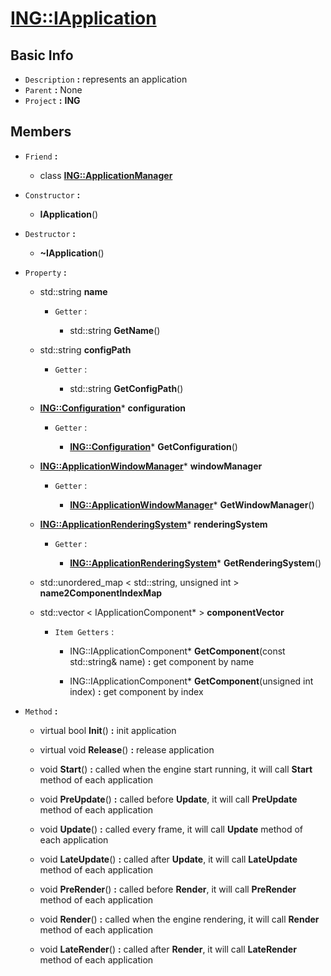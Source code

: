 
# [**ING::IApplication**](./..//ING\IApplication.md) #
                
## **Basic Info** ##
- `Description` **:** represents an application
- `Parent` **:** None
- `Project` **:** **ING**
                    
## **Members** ##
                            
- `Friend` **:**
                    
    + class [**ING::ApplicationManager**](./..//ING\ApplicationManager.md)
                        
                            
- `Constructor` **:**
                    
    + **IApplication**() 
                        
                            
- `Destructor` **:**
                
    + **~IApplication**() 
                    
                
- `Property` **:**
    
                
    + std::string **name** 
        
                    
        + `Getter` :
                                            
                                
            + std::string **GetName**() 
                                    
                                
    + std::string **configPath** 
        
                    
        + `Getter` :
                                            
                                
            + std::string **GetConfigPath**() 
                                    
                                
    + [**ING::Configuration**](./..//ING\Configuration.md)* **configuration** 
        
                    
        + `Getter` :
                                            
                                
            + [**ING::Configuration**](./..//ING\Configuration.md)* **GetConfiguration**() 
                                    
                                
    + [**ING::ApplicationWindowManager**](./..//ING\ApplicationWindowManager.md)* **windowManager** 
        
                    
        + `Getter` :
                                            
                                
            + [**ING::ApplicationWindowManager**](./..//ING\ApplicationWindowManager.md)* **GetWindowManager**() 
                                    
                                
    + [**ING::ApplicationRenderingSystem**](./..//ING\ApplicationRenderingSystem.md)* **renderingSystem** 
        
                    
        + `Getter` :
                                            
                                
            + [**ING::ApplicationRenderingSystem**](./..//ING\ApplicationRenderingSystem.md)* **GetRenderingSystem**() 
                                    
                                
    + std::unordered_map < std::string, unsigned int >  **name2ComponentIndexMap** 
        
                    
    + std::vector < IApplicationComponent* >  **componentVector** 
        
                    
        + `Item Getters` :
                                    
                                
            + ING::IApplicationComponent* **GetComponent**(const std::string& name)  **:** get component by name
                                    
                                
            + ING::IApplicationComponent* **GetComponent**(unsigned int index)  **:** get component by index
                                    
                                
- `Method` **:**
    
                
    + virtual bool **Init**()  **:** init application
                        
                    
    + virtual void **Release**()  **:** release application
                        
                    
    + void **Start**()  **:** called when the engine start running, it will call **Start** method of each application
                        
                    
    + void **PreUpdate**()  **:** called before **Update**, it will call **PreUpdate** method of each application
                        
                    
    + void **Update**()  **:** called every frame, it will call **Update** method of each application
                        
                    
    + void **LateUpdate**()  **:** called after **Update**, it will call **LateUpdate** method of each application
                        
                    
    + void **PreRender**()  **:** called before **Render**, it will call **PreRender** method of each application
                        
                    
    + void **Render**()  **:** called when the engine rendering, it will call **Render** method of each application
                        
                    
    + void **LateRender**()  **:** called after **Render**, it will call **LateRender** method of each application
                        
                    